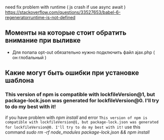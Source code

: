 need fix problem with runtime ( js crash if use async await ) https://stackoverflow.com/questions/33527653/babel-6-regeneratorruntime-is-not-defined<br>



<h2> Моменты на которые стоит обратить внимание при выливке </h2>
<ul>
  <li>Для попапа opt-out обязательно нужно подключить файл ajax.php ( он глобальный )</li>
</ul>

<h2>Какие могут быть ошибки при установке шаблона</h2>
<h3>This version of npm is compatible with lockfileVersion@1, but package-lock.json was generated for lockfileVersion@0. I'll try to do my best with it!</h3
<p>if  you have problem with <em>npm install</em> and error <code>This version of npm is compatible with lockfileVersion@1, but package-lock.json was generated for lockfileVersion@0. I'll try to do my best with it!</code> use this command <em>sudo rm -rf node_modules package-lock.json && npm install</code>
<p>
